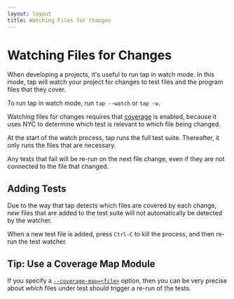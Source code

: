 ```yaml
---
layout: layout
title: Watching Files for Changes
---
```


# Watching Files for Changes

When developing a projects, it's useful to run tap in watch mode.  In this
mode, tap will watch your project for changes to test files and the program
files that they cover.

To run tap in watch mode, run `tap --watch` or `tap -w`.

Watching files for changes requires that [coverage](/coverage/) is enabled,
because it uses NYC to determine which test is relevant to which file being
changed.

At the start of the watch process, tap runs the full test suite.  Thereafter,
it only runs the files that are necessary.

Any tests that fail will be re-run on the next file change, even if they are
not connected to the file that changed.

## Adding Tests

Due to the way that tap detects which files are covered by each change, _new_
files that are added to the test suite will not automatically be detected by the watcher.

When a new test file is added, press `Ctrl-C` to kill the process, and then
re-run the test watcher.

## Tip: Use a Coverage Map Module

If you specify a [`--coverage-map=<file>`](/coverage-map/) option, then you can
be very precise about _which_ files under test should trigger a re-run of the
tests.
